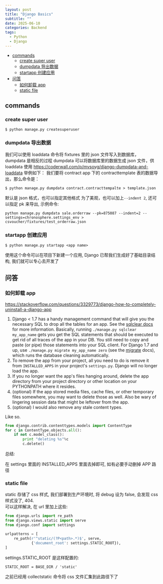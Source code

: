 ```yaml
---
layout: post
title: "Django Basics"
subtitle: ""
date: 2025-06-10
categories: Backend
tags:
  - Python
  - Django
---
```


- [commands](#commands)
  - [create super user](#create-super-user)
  - [dumpdata 导出数据](#dumpdata-导出数据)
  - [startapp 创建应用](#startapp-创建应用)
- [问答](#问答)
  - [如何卸载 app](#如何卸载-app)
  - [static file](#static-file)

## commands

### create super user

```shell
$ python manage.py createsuperuser
```

### dumpdata 导出数据

我们可以使用 loaddata 命令将 fixtures 里的 json 文件写入到数据库，dumpdata 是相反的过程
dumpdata 可以将数据库里的数据生成 json 文件，供 loaddata 使用
<https://coderwall.com/p/mvsoyg/django-dumpdata-and-loaddata>
举例如下：
我们要将 contract app 下的 contracttemplate 表的数据导出，那么命令是：

```
$ python manage.py dumpdata contract.contracttempalte > template.json
```

默认是 json 格式，也可以指定其他格式
为了美观，也可以加上`--indent 2`, 还可以指定 pk 来导出, 示例命令:

```shell
python manage.py dumpdata sale.orderraw --pk=875087 --indent=2 --settings=chronosphere.settings_env > csvoucher/fixtures/test_orderraw.json
```

### startapp 创建应用

```shell
$ python manage.py startapp <app name>
```

使用这个命令可以在项目下新建一个应用, Django 已帮我们生成好了基础目录结构, 我们就可以专心去开发了

## 问答

### 如何卸载 app

<https://stackoverflow.com/questions/3329773/django-how-to-completely-uninstall-a-django-app>

1. Django < 1.7 has a handy management command that will give you the necessary SQL to drop all the tables for an app. See the [sqlclear docs](http://docs.djangoproject.com/en/dev/ref/django-admin/?from=olddocs#sqlclear-appname-appname) for more information. Basically, running `./manage.py sqlclear my_app_name` gets you get the SQL statements that should be executed to get rid of all traces of the app in your DB. You still need to copy and paste (or pipe) those statements into your SQL client. For Django 1.7 and up, use `./manage.py migrate my_app_name zero` (see the [migrate](https://docs.djangoproject.com/en/2.1/ref/django-admin/#migrate) docs), which runs the database cleaning automatically.
2. To remove the app from your project, all you need to do is remove it from `INSTALLED_APPS` in your project's `settings.py`. Django will no longer load the app.
3. If you no longer want the app's files hanging around, delete the app directory from your project directory or other location on your PYTHONPATH where it resides.
4. (optional) If the app stored media files, cache files, or other temporary files somewhere, you may want to delete those as well. Also be wary of lingering session data that might be leftover from the app.
5. (optional) I would also remove any stale content types.

Like so.

```Python
from django.contrib.contenttypes.models import ContentType
for c in ContentType.objects.all():
    if not c.model_class():
        print "deleting %s"%c
        c.delete()
```

总结:

在 settings 里面的 INSTALLED_APPS 里面去掉即可, 如有必要手动删掉 APP 路径

### static file

static 存储了 css 样式, 我们部署到生产环境时, 将 debug 设为 false, 会发现 css 样式没了, 404.  
可以这样解决, 在 url 里加上这些:

```python
from django.urls import re_path
from django.views.static import serve
from django.conf import settings

urlpatterns = [
    re_path(r'^static/(?P<path>.*)$', serve,
            {'document_root': settings.STATIC_ROOT}),
]
```

settings.STATIC_ROOT 是这样配置的:

```
STATIC_ROOT = BASE_DIR / 'static'
```

之前已经用 collectstatic 命令将 css 文件汇集到此路径下了
